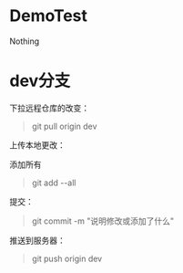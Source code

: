 # DemoTest
Nothing

dev分支
====

下拉远程仓库的改变：

> git pull origin dev

上传本地更改：

添加所有

> git add --all

提交：

> git commit -m "说明修改或添加了什么"

推送到服务器：

> git push origin dev

